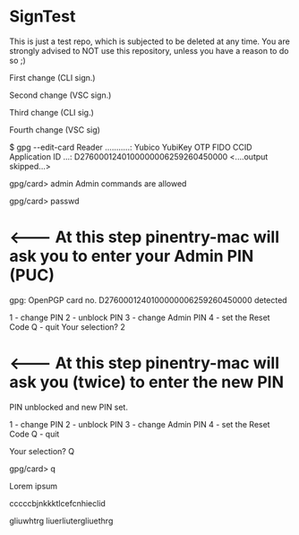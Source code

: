 # SignTest
This is just a test repo, which is subjected to be deleted at any time. You are strongly advised to NOT use this repository, unless you have a reason to do so ;)

First change (CLI sign.)

Second change (VSC sign.)

Third change (CLI sig.)

Fourth change (VSC sig)

$ gpg --edit-card
Reader ...........: Yubico YubiKey OTP FIDO CCID
Application ID ...: D2760001240100000006259260450000
<....output skipped...>

gpg/card> admin
Admin commands are allowed

gpg/card> passwd
# <--- At this step pinentry-mac will ask you to enter your Admin PIN (PUC)
gpg: OpenPGP card no. D2760001240100000006259260450000 detected

1 - change PIN
2 - unblock PIN
3 - change Admin PIN
4 - set the Reset Code
Q - quit
Your selection? 2

# <--- At this step pinentry-mac will ask you (twice) to enter the new PIN
PIN unblocked and new PIN set.

1 - change PIN
2 - unblock PIN
3 - change Admin PIN
4 - set the Reset Code
Q - quit

Your selection? Q

gpg/card> q

Lorem ipsum

cccccbjnkkktlcefcnhieclid

gliuwhtrg liuerliutergliuethrg